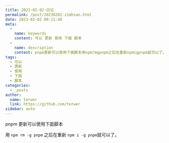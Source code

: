 ```yaml
---
title: 2023-02-02-日记
permalink: /post/20230202-z1mhsan.html
date: 2023-02-02 00:11:48
meta: 
  - 
    name: keywords
    content: 可以 更新 使用 下面 脚本
  - 
    name: description
    content: pnpm更新可以使用下面脚本用npmrmgpnpm​之后在重新npmigpnpm​就可以了。‍
tags: 
  - 可以
  - 更新
  - 使用
  - 下面
  - 脚本
categories: 
  - _posts
author: 
  name: terwer
  link: https://github.com/terwer
sidebar: auto
---
```




pnpm 更新可以使用下面脚本

用 `npm rm -g pnpm`​ 之后在重新 `npm i -g pnpm`​ 就可以了。

‍
